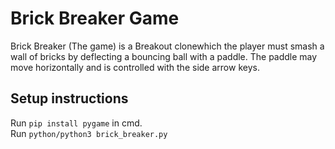 # Brick Breaker Game

Brick Breaker (The game) is a Breakout clonewhich the player must smash a wall of bricks by deflecting a bouncing ball with a paddle. The paddle may move horizontally and is controlled with the side arrow keys.

## Setup instructions
Run `pip install pygame` in cmd. <br>
Run `python/python3 brick_breaker.py`


